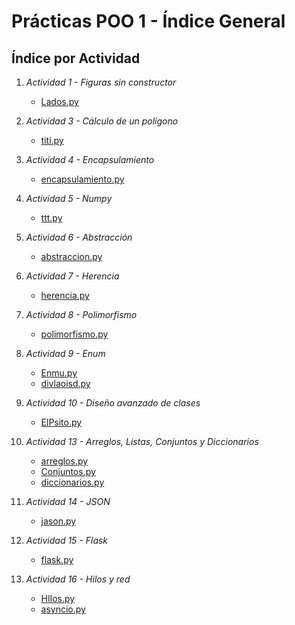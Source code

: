 # Prácticas POO 1 - Índice General
## Índice por Actividad

1. *Actividad 1 - Figuras sin constructor*  
   - [Lados.py](./Actividad%201%20-%20Figuras%20sin%20constructor/Lados.py)

2. *Actividad 3 - Cálculo de un polígono*  
   - [titi.py](./Actividad%203%20-%20C%C3%A1lculo%20de%20un%20poligono/titi.py)

3. *Actividad 4 - Encapsulamiento*  
   - [encapsulamiento.py](./Actividad%204%20-%20Encapsulamiento/encapsulamiento.py)

4. *Actividad 5 - Numpy*  
   - [ttt.py](./Actividad%205%20-%20Numpy/ttt.py)

5. *Actividad 6 - Abstracción*  
   - [abstraccion.py](./Actividad%206%20-%20Abstracci%C3%B3n/abstraccion.py)

6. *Actividad 7 - Herencia*  
   - [herencia.py](./Actividad%207%20-%20Herencia/herencia.py)

7. *Actividad 8 - Polimorfismo*  
   - [polimorfismo.py](./Actividad%208%20-%20Polimorfismo/polimorfismo.py)

8. *Actividad 9 - Enum*  
   - [Enmu.py](./Actividad%209%20-%20Enum/Enmu.py)  
   - [divlaoisd.py](./Actividad%209%20-%20Enum/divlaoisd.py)

9. *Actividad 10 - Diseño avanzado de clases*  
   - [ElPsito.py](./Actividad%2010%20-%20Dise%C3%B1o%20avanzado%20de%20clases/ElPsito.py)

10. *Actividad 13 - Arreglos, Listas, Conjuntos y Diccionarios*  
    - [arreglos.py](./Actividad%2013%20-%20Arreglos%2C%20Listas%2C%20Conjuntos%20y%20Diccionarios/arreglos.py)  
    - [Conjuntos.py](./Actividad%2013%20-%20Arreglos%2C%20Listas%2C%20Conjuntos%20y%20Diccionarios/Conjuntos.py)  
    - [diccionarios.py](./Actividad%2013%20-%20Arreglos%2C%20Listas%2C%20Conjuntos%20y%20Diccionarios/diccionarios.py)

11. *Actividad 14 - JSON*  
    - [jason.py](./Actividad%2014%20-%20Json/jason.py)

12. *Actividad 15 - Flask*  
    - [flask.py](./Actividad%2015%20-%20Flask/flask.py)

13. *Actividad 16 - Hilos y red*  
    - [HIlos.py](./Actividad%2016%20-%20Hilos%20y%20red/HIlos.py)  
    - [asyncio.py](./Actividad%2016%20-%20Hilos%20y%20red/asyncio.py)

